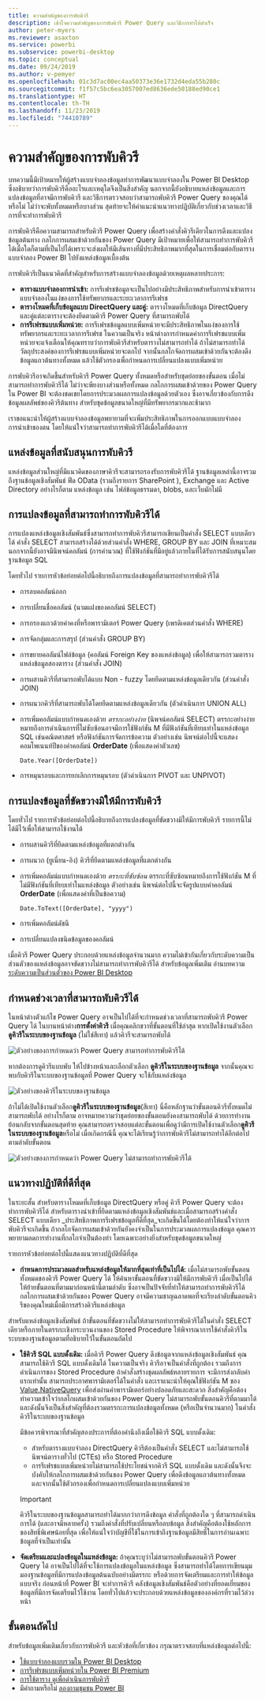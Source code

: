 ```yaml
---
title: ความสำคัญของการพับคิวรี
description: เข้าใจความสำคัญของการพับคิวรี Power Query และวิธีการทำให้สำเร็จ
author: peter-myers
ms.reviewer: asaxton
ms.service: powerbi
ms.subservice: powerbi-desktop
ms.topic: conceptual
ms.date: 09/24/2019
ms.author: v-pemyer
ms.openlocfilehash: 01c3d7ac00ec4aa50373e36e1732d4eda55b280c
ms.sourcegitcommit: f1f57c5bc6ea3057007ed8636ede50188ed90ce1
ms.translationtype: HT
ms.contentlocale: th-TH
ms.lasthandoff: 11/23/2019
ms.locfileid: "74410789"
---
```

# <a name="the-importance-of-query-folding"></a>ความสำคัญของการพับคิวรี

บทความนี้มีเป้าหมายให้ผู้สร้างแบบจำลองข้อมูลทำการพัฒนาแบบจำลองใน Power BI Desktop ซึ่งอธิบายว่าการพับคิวรีคืออะไรและเหตุใดจึงเป็นสิ่งสำคัญ นอกจากนี้ยังอธิบายแหล่งข้อมูลและการแปลงข้อมูลที่อาจมีการพับคิวรี และวิธีการตรวจสอบว่าสามารถพับคิวรี Power Query ของคุณได้หรือไม่ ไม่ว่าจะพับทั้งหมดหรือบางส่วน สุดท้ายจะให้คำแนะนำแนวทางปฏิบัติเกี่ยวกับช่วงเวลาและวิธีการที่จะทำการพับคิวรี

การพับคิวรีคือความสามารถสำหรับคิวรี Power Query เพื่อสร้างคำสั่งคิวรีเดียวในการดึงและแปลงข้อมูลต้นทาง กลไกการผสมเข้าด้วยกันของ Power Query มีเป้าหมายเพื่อให้สามารถทำการพับคิวรีได้เมื่อใดก็ตามที่เป็นไปได้เพราะจะส่งผลให้มีเส้นทางที่มีประสิทธิภาพมากที่สุดในการเชื่อมต่อกับตารางแบบจำลอง Power BI ไปยังแหล่งข้อมูลเบื้องต้น

การพับคิวรีเป็นแนวคิดที่สำคัญสำหรับการสร้างแบบจำลองข้อมูลด้วยเหตุผลหลายประการ:

- **ตารางแบบจำลองการนำเข้า:** การรีเฟรชข้อมูลจะเป็นไปอย่างมีประสิทธิภาพสำหรับการนำเข้าตารางแบบจำลองในแง่ของการใช้ทรัพยากรและระยะเวลาการรีเฟรช
- **ตารางโหมดที่เก็บข้อมูลแบบ DirectQuery และคู่:** ตารางโหมดที่เก็บข้อมูล DirectQuery และคู่แต่ละตารางจะต้องยึดตามคิวรี Power Query ที่สามารถพับได้
- **การรีเฟรชแบบเพิ่มหน่วย:** การรีเฟรชข้อมูลแบบเพิ่มหน่วยจะมีประสิทธิภาพในแง่ของการใช้ทรัพยากรและระยะเวลาการรีเฟรช ในความเป็นจริง หน้าต่างการกำหนดค่าการรีเฟรชแบบเพิ่มหน่วยจะแจ้งเตือนให้คุณทราบว่าการพับคิวรีสำหรับตารางไม่สามารถทำได้ ถ้าไม่สามารถทำได้ วัตถุประสงค์ของการรีเฟรชแบบเพิ่มหน่วยจะตกไป จากนั้นกลไกจัดการผสมเข้าด้วยกันจะต้องดึงข้อมูลแถวต้นทางทั้งหมด แล้วใช้ตัวกรองเพื่อกำหนดการเปลี่ยนแปลงแบบเพิ่มหน่วย

การพับคิวรีอาจเกิดขึ้นสำหรับคิวรี Power Query ทั้งหมดหรือสำหรับชุดย่อยของขั้นตอน เมื่อไม่สามารถทำการพับคิวรีได้ ไม่ว่าจะพียงบางส่วนหรือทั้งหมด กลไกการผสมเข้าด้วยของ Power Query ใน Power BI จะต้องชดเชยโดยการประมวลผลการแปลงข้อมูลด้วยตัวเอง ซึ่งอาจเกี่ยวข้องกับการดึงข้อมูลผลลัพธ์ของคิวรีต้นทาง สำหรับชุดข้อมูลขนาดใหญ่ที่มีทรัพยากรมากและช้ามาก

เราขอแนะนำให้ผู้สร้างแบบจำลองข้อมูลพยายามที่จะเพิ่มประสิทธิภาพในการออกแบบแบบจำลองการนำเข้าของตน โดยให้แน่ใจว่าสามารถทำการพับคิวรีได้เมื่อใดที่ต้องการ

## <a name="sources-that-support-query-folding"></a>แหล่งข้อมูลที่สนับสนุนการพับคิวรี

แหล่งข้อมูลส่วนใหญ่ที่มีแนวคิดของภาษาคิวรีจะสามารถรองรับการพับคิวรีได้ ฐานข้อมูลเหล่านี้อาจรวมถึงฐานข้อมูลเชิงสัมพันธ์ ฟีด OData (รวมถึงรายการ SharePoint ), Exchange และ Active Directory อย่างไรก็ตาม แหล่งข้อมูล เช่น ไฟล์ข้อมูลธรรมดา, blobs, และเว็บมักไม่มี

## <a name="transformations-that-can-achieve-query-folding"></a>การแปลงข้อมูลที่สามารถทำการพับคิวรีได้

การแปลงแหล่งข้อมูลเชิงสัมพันธ์ซึ่งสามารถทำการพับคิวรีสามารถเขียนเป็นคำสั่ง SELECT แบบเดียวได้ คำสั่ง SELECT สามารถสร้างได้ด้วยส่วนคำสั่ง WHERE, GROUP BY และ JOIN ที่เหมาะสม นอกจากนี้ยังอาจมีนิพจน์คอลัมน์ (การคำนวณ) ที่ใช้ฟังก์ชันที่มีอยู่แล้วภายในที่ได้รับการสนับสนุนโดยฐานข้อมูล SQL

โดยทั่วไป รายการหัวข้อย่อยต่อไปนี้อธิบายถึงการแปลงข้อมูลที่สามารถทำการพับคิวรีได้

- การลบคอลัมน์ออก
- การเปลี่ยนชื่อคอลัมน์ (นามแฝงของคอลัมน์ SELECT)
- การกรองแถวด้วยค่าคงที่หรือพารามิเตอร์ Power Query (เพรดิเคตส่วนคำสั่ง WHERE)
- การจัดกลุ่มและการสรุป (ส่วนคำสั่ง GROUP BY)
- การขยายคอลัมน์ไฟล์ข้อมูล (คอลัมน์ Foreign Key ของแหล่งข้อมูล) เพื่อให้สามารถรวมตารางแหล่งข้อมูลสองตาราง (ส่วนคำสั่ง JOIN)
- การผสานคิวรีที่สามารถพับได้แบบ Non - fuzzy โดยยึดตามแหล่งข้อมูลเดียวกัน (ส่วนคำสั่ง JOIN)
- การผนวกคิวรีที่สามารถพับได้โดยยึดตามแหล่งข้อมูลเดียวกัน (ตัวดำเนินการ UNION ALL)
- การเพิ่มคอลัมน์แบบกำหนดเองด้วย _ตรรกะอย่างง่าย_ (นิพจน์คอลัมน์ SELECT) ตรรกะอย่างง่ายหมายถึงการดำเนินการที่ไม่ซับซ้อนอาจมีการใช้ฟังก์ชัน M ที่มีฟังก์ชันที่เทียบเท่าในแหล่งข้อมูล SQL เช่นคณิตศาสตร์ หรือฟังก์ชันการจัดการข้อความ ตัวอย่างเช่น นิพจน์ต่อไปนี้จะแสดงคอมโพเนนท์ปีของค่าคอลัมน์ **OrderDate** (เพื่อแสดงค่าตัวเลข)

    ```powerquery-m
    Date.Year([OrderDate])
    ```

- การหมุนรอบและการยกเลิกการหมุนรอบ (ตัวดำเนินการ PIVOT และ UNPIVOT)

## <a name="transformations-that-prevent-query-folding"></a>การแปลงข้อมูลที่ขัดขวางมิให้มีการพับคิวรี

โดยทั่วไป รายการหัวข้อย่อยต่อไปนี้อธิบายถึงการแปลงข้อมูลที่ขัดขวางมิให้มีการพับคิวรี รายการนี้ไม่ได้มีไว้เพื่อให้สามารถใช้งานได้

- การผสานคิวรีที่ยึดตามแหล่งข้อมูลที่แตกต่างกัน
- การผนวก (ยูเนี่ยน-อิง) คิวรีที่ยึดตามแหล่งข้อมูลที่แตกต่างกัน
- การเพิ่มคอลัมน์แบบกำหนดเองด้วย _ตรรกะที่ซับซ้อน_ ตรรกะที่ซับซ้อนหมายถึงการใช้ฟังก์ชัน M ที่ไม่มีฟังก์ชันที่เทียบเท่าในแหล่งข้อมูล ตัวอย่างเช่น นิพจน์ต่อไปนี้จะจัดรูปแบบค่าคอลัมน์ **OrderDate** (เพื่อแสดงค่าที่เป็นข้อความ)

    ```powerquery-m
    Date.ToText([OrderDate], "yyyy")
    ```

- การเพิ่มคอลัมน์ดัชนี
- การเปลี่ยนแปลงชนิดข้อมูลของคอลัมน์

เมื่อคิวรี Power Query ประกอบด้วยแหล่งข้อมูลจำนวนมาก ความไม่เข้ากันเกี่ยวกับระดับความเป็นส่วนตัวของแหล่งข้อมูลอาจขัดขวางไม่สามารถทำการพับคิวรีได้ สำหรับข้อมูลเพิ่มเติม อ่านบทความ [ระดับความเป็นส่วนตัวของ Power BI Desktop](../desktop-privacy-levels.md)

## <a name="determine-when-a-query-can-be-folded"></a>กำหนดช่วงเวลาที่สามารถพับคิวรีได้

ในหน้าต่างตัวแก้ไข Power Query อาจเป็นไปได้ที่จะกำหนดช่วงเวลาที่สามารถพับคิวรี Power Query ได้ ในบานหน้าต่าง**การตั้งค่าคิวรี** เมื่อคุณคลิกขวาที่ขั้นตอนที่ใช้ล่าสุด หากเปิดใช้งานตัวเลือก **ดูคิวรีในระบบของฐานข้อมูล** (ไม่ใช่สีเทา) แล้วคิวรีจะสามารถพับได้

![ตัวอย่างของการกำหนดว่า Power Query สามารถทำการพับคิวรีได้](media/power-query-folding/query-folding-example.png)

หากต้องการดูคิวรีแบบพับ ให้ไปข้างหน้าและเลือกตัวเลือก **ดูคิวรีในระบบของฐานข้อมูล** จากนั้นคุณจะพบกับคิวรีในระบบของฐานข้อมูลที่ Power Query จะใช้กับแหล่งข้อมูล

![ตัวอย่างของคิวรีในระบบของฐานข้อมูล](media/power-query-folding/native-query-example.png)

ถ้าไม่ได้เปิดใช้งานตัวเลือก**ดูคิวรีในระบบของฐานข้อมูล**(สีเทา) นี่คือหลักฐานว่าขั้นตอนคิวรีทั้งหมดไม่สามารถพับได้ อย่างไรก็ตาม อาจหมายความว่าชุดย่อยของขั้นตอนยังคงสามารถพับได้ ด้วยการทำงานย้อนกลับจากขั้นตอนสุดท้าย คุณสามารถตรวจสอบแต่ละขั้นตอนเพื่อดูว่ามีการเปิดใช้งานตัวเลือก**ดูคิวรีในระบบของฐานข้อมูล**หรือไม่ เมื่อเกิดกรณีนี้ คุณจะได้เรียนรู้ว่าการพับคิวรีไม่สามารถทำได้อีกต่อไปตามลำดับขั้นตอน

![ตัวอย่างของการกำหนดว่า Power Query ไม่สามารถทำการพับคิวรีได้](media/power-query-folding/query-folding-not-example.png)

## <a name="best-practice-guidance"></a>แนวทางปฏิบัติที่ดีที่สุด

ในระยะสั้น สำหรับตารางโหมดที่เก็บข้อมูล DirectQuery หรือคู่ คิวรี Power Query จะต้องทำการพับคิวรีได้ สำหรับตารางนำเข้าที่ยึดตามแหล่งข้อมูลเชิงสัมพันธ์และเมื่อสามารถสร้างคำสั่ง SELECT แบบเดียว _ประสิทธิภาพการรีเฟรชข้อมูลที่ดีที่สุด_จะเกิดขึ้นได้โดยต้องทำให้แน่ใจว่าการพับคิวรีจะเกิดขึ้น ถ้ากลไกจัดการผสมเข้าด้วยกันยังคงจำเป็นในการประมวลผลการแปลงข้อมูล คุณควรพยายามลดการทำงานที่กลไกจำเป็นต้องทำ โดยเฉพาะอย่างยิ่งสำหรับชุดข้อมูลขนาดใหญ่

รายการหัวข้อย่อยต่อไปนี้แสดงแนวทางปฏิบัติที่ดีที่สุด

- **กำหนดการประมวลผลสำหรับแหล่งข้อมูลให้มากที่สุดเท่าที่เป็นไปได้:** เมื่อไม่สามารถพับขั้นตอนทั้งหมดของคิวรี Power Query ได้ ให้ค้นหาขั้นตอนที่ขัดขวางมิให้มีการพับคิวรี เมื่อเป็นไปได้ ให้ย้ายขั้นตอนที่ตามมาก่อนหน้านี้ตามลำดับ ซึ่งอาจเป็นปัจจัยที่ทำให้สามารถทำการพับคิวรีได้ กลไกการผสมเข้าด้วยกันของ Power Query อาจมีความชาญฉลาดพอที่จะเรียงลำดับขั้นตอนคิวรีของคุณใหม่เมื่อมีการสร้างคิวรีแหล่งข้อมูล

สำหรับแหล่งข้อมูลเชิงสัมพันธ์ ถ้าขั้นตอนที่ขัดขวางไม่ให้สามารถทำการพับคิวรีได้ในคำสั่ง SELECT เดียวหรือภายในตรรกะเชิงกระบวนงานของ Stored Procedure ให้พิจารณาการใช้คำสั่งคิวรีในระบบของฐานข้อมูลตามที่อธิบายไว้ในขั้นตอนถัดไป

- **ใช้คิวรี SQL แบบดั้งเดิม:** เมื่อคิวรี Power Query ดึงข้อมูลจากแหล่งข้อมูลเชิงสัมพันธ์ คุณสามารถใช้คิวรี SQL แบบดั้งเดิมได้ ในความเป็นจริง คิวรีอาจเป็นคำสั่งที่ถูกต้อง รวมถึงการดำเนินการของ Stored Procedure ถ้าคำสั่งสร้างชุดผลลัพธ์หลายรายการ จะมีการส่งกลับค่าแรกเท่านั้น สามารถประกาศพารามิเตอร์ได้ในคำสั่ง และเราแนะนำให้คุณใช้ฟังก์ชัน M ของ [Value.NativeQuery](/powerquery-m/value-nativequery) เพื่อส่งผ่านค่าพารามิเตอร์อย่างปลอดภัยและสะดวก สิ่งสำคัญคือต้องทำความเข้าใจว่ากลไกผสมเข้าด้วยกันของ Power Query ไม่สามารถพับขั้นตอนคิวรีที่ตามมาได้ และดังนั้นจึงเป็นสิ่งสำคัญที่ต้องรวมตรรกะการแปลงข้อมูลทั้งหมด (หรือเป็นจำนวนมาก) ในคำสั่งคิวรีในระบบของฐานข้อมูล

    มีข้อควรพิจารณาที่สำคัญสองประการที่ต้องคำนึงถึงเมื่อใช้คิวรี SQL แบบดั้งเดิม:

    - สำหรับตารางแบบจำลอง DirectQuery คิวรีต้องเป็นคำสั่ง SELECT และไม่สามารถใช้นิพจน์ตารางทั่วไป (CTEs) หรือ Stored Procedure
    - การรีเฟรชแบบเพิ่มหน่วยไม่สามารถใช้ประโยชน์จากคิวรี SQL แบบดั้งเดิม และดังนั้นจึงจะบังคับให้กลไกการผสมเข้าด้วยกันของ Power Query เพื่อดึงข้อมูลแถวต้นทางทั้งหมด และจากนั้นใช้ตัวกรองเพื่อกำหนดการเปลี่ยนแปลงแบบเพิ่มหน่วย

    > [!IMPORTANT]
    > คิวรีในระบบของฐานข้อมูลสามารถทำได้มากกว่าการดึงข้อมูล คำสั่งที่ถูกต้องใด ๆ ที่สามารถดำเนินการได้ (และอาจมีหลายครั้ง) รวมถึงคำสั่งที่ปรับเปลี่ยนหรือลบข้อมูล สิ่งสำคัญคือต้องใช้หลักการของสิทธิ์พิเศษน้อยที่สุด เพื่อให้แน่ใจว่าบัญชีที่ใช้ในการเข้าถึงฐานข้อมูลมีสิทธิ์ในการอ่านเฉพาะข้อมูลที่จำเป็นเท่านั้น

- **จัดเตรียมและแปลงข้อมูลในแหล่งข้อมูล:** ถ้าคุณระบุว่าไม่สามารถพับขั้นตอนคิวรี Power Query ได้ อาจเป็นไปได้ที่จะใช้การแปลงข้อมูลในแหล่งข้อมูล ซึ่งสามารถทำได้โดยการเขียนมุมมองฐานข้อมูลที่มีการแปลงข้อมูลต้นฉบับอย่างมีตรรกะ หรือด้วยการจัดเตรียมและการทำให้ข้อมูลแบบจริง ก่อนหน้าที่ Power BI จะทำการคิวรี คลังข้อมูลเชิงสัมพันธ์คือตัวอย่างที่ยอดเยี่ยมของข้อมูลที่มีการจัดเตรียมไว้ใช้งาน โดยทั่วไปแล้วจะประกอบด้วยแหล่งข้อมูลขององค์กรที่รวมไว้ล่วงหน้า

## <a name="next-steps"></a>ขั้นตอนถัดไป

สำหรับข้อมูลเพิ่มเติมเกี่ยวกับการพับคิวรี และหัวข้อที่เกี่ยวข้อง กรุณาตรวจสอบที่แหล่งข้อมูลต่อไปนี้:

- [ใช้แบบจำลองแบบรวมใน Power BI Desktop](../desktop-composite-models.md)
- [การรีเฟรชแบบเพิ่มหน่วยใน Power BI Premium](../service-premium-incremental-refresh.md)
- [การใช้ตาราง ดูเพื่อดำเนินการพับคิวรี](/power-query/handlingqueryfolding)
- มีคำถามหรือไม่ [ลองถามชุมชน Power BI](https://community.powerbi.com/)
